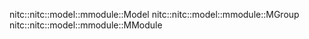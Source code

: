 nitc::nitc::model::mmodule::Model
nitc::nitc::model::mmodule::MGroup
nitc::nitc::model::mmodule::MModule